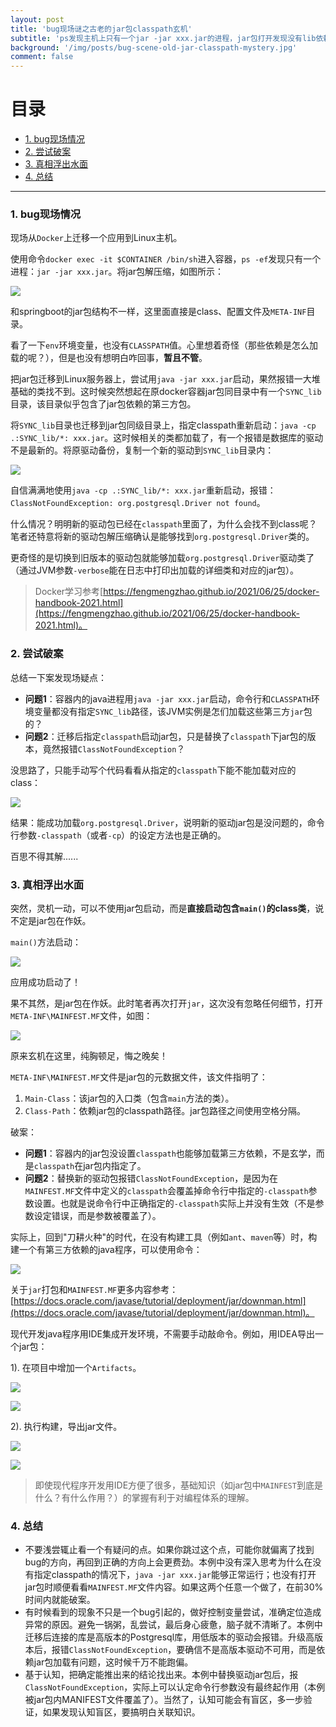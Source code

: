 ```yaml
---
layout: post
title: 'bug现场谜之古老的jar包classpath玄机'
subtitle: 'ps发现主机上只有一个jar -jar xxx.jar的进程，jar包打开发现没有lib依赖包，启动进程中也没有-classpath值，系统环境变量也没有，它是怎么加载依赖启动的？'
background: '/img/posts/bug-scene-old-jar-classpath-mystery.jpg'
comment: false
---
```


# 目录

- [1. bug现场情况](#1)
- [2. 尝试破案](#2)
- [3. 真相浮出水面](#3)
- [4. 总结](#4)

---

<h3 id="1">1. bug现场情况</h3>

现场从`Docker`上迁移一个应用到Linux主机。

使用命令`docker exec -it $CONTAINER /bin/sh`进入容器，`ps -ef`发现只有一个进程：`jar -jar xxx.jar`。将jar包解压缩，如图所示：

![](https://gitee.com/fengmengzhao/fengmengzhao.github.io/raw/master/img/posts/common-jar-structure.jpg)

和springboot的jar包结构不一样，这里面直接是class、配置文件及`META-INF`目录。

看了一下`env`环境变量，也没有`CLASSPATH`值。心里想着奇怪（那些依赖是怎么加载的呢？），但是也没有想明白咋回事，**暂且不管**。

把jar包迁移到Linux服务器上，尝试用`java -jar xxx.jar`启动，果然报错一大堆基础的类找不到。这时候突然想起在原docker容器jar包同目录中有一个`SYNC_lib`目录，该目录似乎包含了jar包依赖的第三方包。

将`SYNC_lib`目录也迁移到jar包同级目录上，指定classpath重新启动：`java -cp .:SYNC_lib/*: xxx.jar`。这时候相关的类都加载了，有一个报错是数据库的驱动不是最新的。将原驱动备份，复制一个新的驱动到`SYNC_lib`目录内：

![](https://gitee.com/fengmengzhao/fengmengzhao.github.io/raw/master/img/posts/oldjar-code-to-image-a.jpg)

自信满满地使用`java -cp .:SYNC_lib/*: xxx.jar`重新启动，报错：`ClassNotFoundException: org.postgresql.Driver not found`。

什么情况？明明新的驱动包已经在`classpath`里面了，为什么会找不到class呢？笔者还特意将新的驱动包解压缩确认是能够找到`org.postgresql.Driver`类的。

更奇怪的是切换到旧版本的驱动包就能够加载`org.postgresql.Driver`驱动类了（通过JVM参数`-verbose`能在日志中打印出加载的详细类和对应的jar包）。

> Docker学习参考[https://fengmengzhao.github.io/2021/06/25/docker-handbook-2021.html](https://fengmengzhao.github.io/2021/06/25/docker-handbook-2021.html)。

<h3 id="2">2. 尝试破案</h3>

总结一下案发现场疑点：

- **问题1**：容器内的java进程用`java -jar xxx.jar`启动，命令行和`CLASSPATH`环境变量都没有指定`SYNC_lib`路径，该JVM实例是怎们加载这些第三方`jar`包的？
- **问题2**：迁移后指定`classpath`启动jar包，只是替换了`classpath`下jar包的版本，竟然报错`ClassNotFoundException`？

没思路了，只能手动写个代码看看从指定的`classpath`下能不能加载对应的class：

![](https://gitee.com/fengmengzhao/fengmengzhao.github.io/raw/master/img/posts/oldjar-code-to-image-b.jpg)

结果：能成功加载`org.postgresql.Driver`，说明新的驱动jar包是没问题的，命令行参数`-classpath`（或者`-cp`）的设定方法也是正确的。

百思不得其解......

<h3 id="3">3. 真相浮出水面</h3>

突然，灵机一动，可以不使用jar包启动，而是**直接启动包含`main()`的class类**，说不定是jar包在作妖。

`main()`方法启动：

![](https://gitee.com/fengmengzhao/fengmengzhao.github.io/raw/master/img/posts/oldjar-code-to-image-c.jpg)

应用成功启动了！

果不其然，是jar包在作妖。此时笔者再次打开`jar`，这次没有忽略任何细节，打开`META-INF\MAINFEST.MF`文件，如图：

![](https://gitee.com/fengmengzhao/fengmengzhao.github.io/raw/master/img/posts/common-jar-MANIFEST.jpg)

原来玄机在这里，纯胸顿足，悔之晚矣！

`META-INF\MAINFEST.MF`文件是jar包的元数据文件，该文件指明了：

1. `Main-Class`：该jar包的入口类（包含`main`方法的类）。
2. `Class-Path`：依赖jar包的classpath路径。jar包路径之间使用空格分隔。

破案：

- **问题1**：容器内的jar包没设置`classpath`也能够加载第三方依赖，不是玄学，而是`classpath`在jar包内指定了。
- **问题2**：替换新的驱动包报错`ClassNotFoundException`，是因为在`MAINFEST.MF`文件中定义的`classpath`会覆盖掉命令行中指定的`-classpath`参数设置。也就是说命令行中正确指定的`-classpath`实际上并没有生效（不是参数设定错误，而是参数被覆盖了）。

实际上，回到"刀耕火种"的时代，在没有构建工具（例如`ant`、`maven`等）时，构建一个有第三方依赖的java程序，可以使用命令：

![](https://gitee.com/fengmengzhao/fengmengzhao.github.io/raw/master/img/posts/oldjar-code-to-image-d.jpg)

关于`jar`打包和`MAINFEST.MF`更多内容参考：[https://docs.oracle.com/javase/tutorial/deployment/jar/downman.html](https://docs.oracle.com/javase/tutorial/deployment/jar/downman.html)。

现代开发java程序用IDE集成开发环境，不需要手动敲命令。例如，用IDEA导出一个jar包：

1). 在项目中增加一个`Artifacts`。

![](https://gitee.com/fengmengzhao/fengmengzhao.github.io/raw/master/img/posts/IDEA-export-jar-1.jpg)

![](https://gitee.com/fengmengzhao/fengmengzhao.github.io/raw/master/img/posts/IDEA-export-jar-2.jpg)

2). 执行构建，导出jar文件。

![](https://gitee.com/fengmengzhao/fengmengzhao.github.io/raw/master/img/posts/IDEA-export-jar-3.jpg)

![](https://gitee.com/fengmengzhao/fengmengzhao.github.io/raw/master/img/posts/IDEA-export-jar-4.jpg)

> 即使现代程序开发用IDE方便了很多，基础知识（如jar包中`MAINFEST`到底是什么？有什么作用？）的掌握有利于对编程体系的理解。

<h3 id="4">4. 总结</h3>

- 不要浅尝辄止看一个有疑问的点。如果你跳过这个点，可能你就偏离了找到bug的方向，再回到正确的方向上会更费劲。本例中没有深入思考为什么在没有指定classpath的情况下，`java -jar xxx.jar`能够正常运行；也没有打开jar包时顺便看看`MAINFEST.MF`文件内容。如果这两个任意一个做了，在前30%时间内就能破案。
- 有时候看到的现象不只是一个bug引起的，做好控制变量尝试，准确定位造成异常的原因。避免一锅粥，乱尝试，最后身心疲惫，脑子就不清晰了。本例中迁移后连接的库是高版本的Postgresql库，用低版本的驱动会报错。升级高版本后，报错`ClassNotFoundException`，要确信不是高版本驱动不可用，而是依赖jar包加载有问题，这时候千万不能跑偏。
- 基于认知，把确定能推出来的结论找出来。本例中替换驱动jar包后，报`ClassNotFoundException`，实际上可以认定命令行参数没有最终起作用（本例被jar包内MANIFEST文件覆盖了）。当然了，认知可能会有盲区，多一步验证，如果发现认知盲区，要搞明白关联知识。
